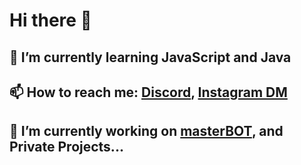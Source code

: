 # Hi there 👋
## 🌱 I’m currently learning JavaScript and Java
## 📫 How to reach me: <a href="https://dc.masterbot.pl">Discord</a>, <a href="https://instagram/fikus1337">Instagram DM</a>
## 🔭 I’m currently working on <a href="https://masterbot.pl">masterBOT</a>, and Private Projects...

<!--
**Fokus1337/Fokus1337** is a ✨ _special_ ✨ repository because its `README.md` (this file) appears on your GitHub profile.

Here are some ideas to get you started:

- 🔭 I’m currently working on ...
- 🌱 I’m currently learning ...
- 👯 I’m looking to collaborate on ...
- 🤔 I’m looking for help with ...
- 💬 Ask me about ...
- 📫 How to reach me: ...
- 😄 Pronouns: ...
- ⚡ Fun fact: ...
-->
